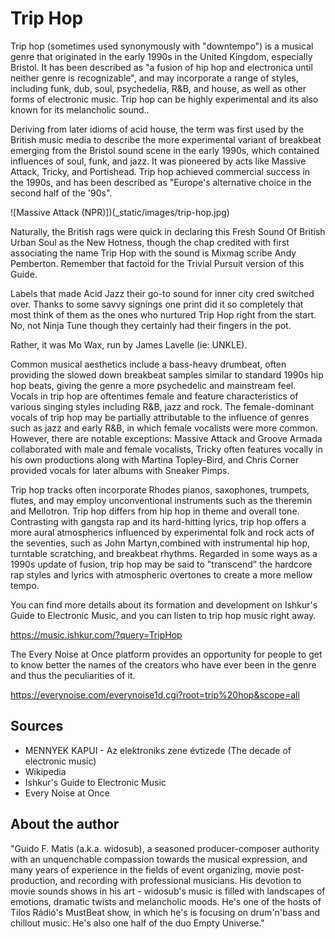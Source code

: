 # Trip Hop

Trip hop (sometimes used synonymously with "downtempo") is a musical genre that
originated in the early 1990s in the United Kingdom, especially Bristol. It has
been described as "a fusion of hip hop and electronica until neither genre is
recognizable", and may incorporate a range of styles, including funk, dub, soul,
psychedelia, R&B, and house, as well as other forms of electronic music. Trip
hop can be highly experimental and its also known for its melancholic sound..

Deriving from later idioms of acid house, the term was first used by the British
music media to describe the more experimental variant of breakbeat emerging from
the Bristol sound scene in the early 1990s, which contained influences of soul,
funk, and jazz. It was pioneered by acts like Massive Attack, Tricky, and
Portishead. Trip hop achieved commercial success in the 1990s, and has been
described as "Europe's alternative choice in the second half of the '90s".

![Massive Attack (NPR)])(\_static/images/trip-hop.jpg)

Naturally, the British rags were quick in declaring this Fresh Sound Of British
Urban Soul as the New Hotness, though the chap credited with first associating
the name Trip Hop with the sound is Mixmag scribe Andy Pemberton. Remember that
factoid for the Trivial Pursuit version of this Guide.

Labels that made Acid Jazz their go-to sound for inner city cred switched over.
Thanks to some savvy signings one print did it so completely that most think of
them as the ones who nurtured Trip Hop right from the start. No, not Ninja Tune
though they certainly had their fingers in the pot.

Rather, it was Mo Wax, run by James Lavelle (ie: UNKLE).

Common musical aesthetics include a bass-heavy drumbeat, often providing the
slowed down breakbeat samples similar to standard 1990s hip hop beats, giving
the genre a more psychedelic and mainstream feel. Vocals in trip hop are
oftentimes female and feature characteristics of various singing styles
including R&B, jazz and rock. The female-dominant vocals of trip hop may be
partially attributable to the influence of genres such as jazz and early R&B, in
which female vocalists were more common. However, there are notable exceptions:
Massive Attack and Groove Armada collaborated with male and female vocalists,
Tricky often features vocally in his own productions along with Martina
Topley-Bird, and Chris Corner provided vocals for later albums with Sneaker
Pimps.

Trip hop tracks often incorporate Rhodes pianos, saxophones, trumpets, flutes,
and may employ unconventional instruments such as the theremin and Mellotron.
Trip hop differs from hip hop in theme and overall tone. Contrasting with
gangsta rap and its hard-hitting lyrics, trip hop offers a more aural
atmospherics influenced by experimental folk and rock acts of the seventies,
such as John Martyn,combined with instrumental hip hop, turntable scratching,
and breakbeat rhythms. Regarded in some ways as a 1990s update of fusion, trip
hop may be said to "transcend" the hardcore rap styles and lyrics with
atmospheric overtones to create a more mellow tempo.

You can find more details about its formation and development on Ishkur's Guide
to Electronic Music, and you can listen to trip hop music right away.

https://music.ishkur.com/?query=TripHop

The Every Noise at Once platform provides an opportunity for people to get to
know better the names of the creators who have ever been in the genre and thus
the peculiarities of it.

https://everynoise.com/everynoise1d.cgi?root=trip%20hop&scope=all

## Sources

- MENNYEK KAPUI - Az elektroniks zene évtizede (The decade of electronic music)
- Wikipedia
- Ishkur's Guide to Electronic Music
- Every Noise at Once

## About the author

"Guido F. Matis (a.k.a. widosub), a seasoned producer-composer authority with an
unquenchable compassion towards the musical expression, and many years of
experience in the fields of event organizing, movie post-production, and
recording with professional musicians. His devotion to movie sounds shows in his
art - widosub's music is filled with landscapes of emotions, dramatic twists and
melancholic moods. He's one of the hosts of Tilos Rádió's MustBeat show, in
which he's is focusing on drum'n'bass and chillout music. He's also one half of
the duo Empty Universe."
